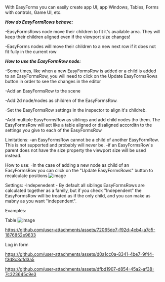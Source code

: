 With EasyForms you can easily create app UI, app Windows, Tables, Forms with controls, Game UI, etc.

***How do EasyFormRows behave:***

-EasyFormsRows node move their children to fit it's available area. They will keep their children aligned even if the viewport size changes!

-EasyForms nodes will move their children to a new next row if it does not fit fully in the current row

***How to use the EasyFormRow node:***

-Some times, like when a new EasyFormsRow is added or a child is added to an EasyFormsRow, you will need to click on the Update EasyFormsRows button in order to see the changes in the editor

-Add an EasyFormsRow to the scene

-Add 2d node/nodes as children of the EasyFormsRow.

-Set the EasyFormsRow settings in the inspector to align it's childreb.

-Add multiple EasyFormsRow as siblings and add child nodes tho them.
	The EasyFormsRow will act like a table aligned or disaligned accorditn to the settings you give to each of the EasyFormsRow



Limitations:
	-an EasyFormsRow cannot be a child of another EasyFormRow. This is not supported and probably will never be.
	-if an EasyFormsRow's parent does not have the size property the viewport size will be used instead.

How to use:
-In the case of adding a new node as child of an EasyFormsRow you can click on the "Update EasyFormsRows" button to recalculate positions
![image](https://github.com/user-attachments/assets/3835502a-a989-483f-903f-5619b7055c5e)

Settings:
-Indepenedent - By default all siblings EasyFormsRows are calculated together as a family, but if you check "Independent" the EasyFormsRow will be treated as if the only child, and you can make as mabny as you want "independent".

Examples:

Table
 ![image](https://github.com/user-attachments/assets/dc41e924-6e4a-4822-8414-e4afd90e6902)
 

https://github.com/user-attachments/assets/72065de7-f92d-4cb4-a7c5-1876852e9633



 Log in form
 
https://github.com/user-attachments/assets/d0a1cc0a-8341-4be7-9f44-f3d8c3dfd3a5

https://github.com/user-attachments/assets/dfbd1907-d854-45a2-af38-7c323645c9e3


